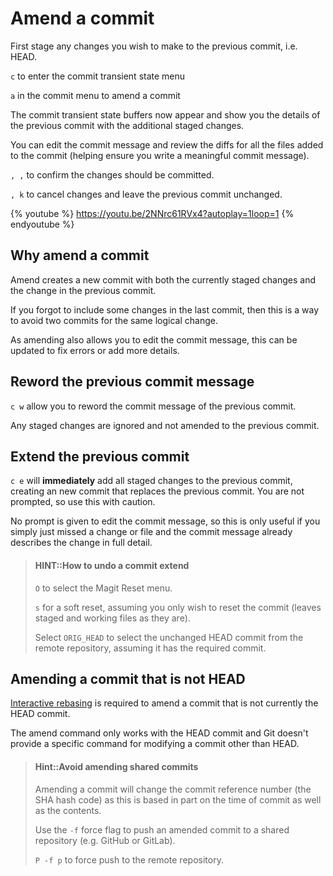 # Amend a commit

First stage any changes you wish to make to the previous commit, i.e. HEAD.

`c` to enter the commit transient state menu

`a` in the commit menu to amend a commit

The commit transient state buffers now appear and show you the details of the previous commit with the additional staged changes.

You can edit the commit message and review the diffs for all the files added to the commit (helping ensure you write a meaningful commit message).

`, ,` to confirm the changes should be committed.

`, k` to cancel changes and leave the previous commit unchanged.

{% youtube %}
https://youtu.be/2NNrc61RVx4?autoplay=1loop=1
{% endyoutube %}


## Why amend a commit

Amend creates a new commit with both the currently staged changes and the change in the previous commit.

If you forgot to include some changes in the last commit, then this is a way to avoid two commits for the same logical change.

As amending also allows you to edit the commit message, this can be updated to fix errors or add more details.


## Reword the previous commit message

`c w` allow you to reword the commit message of the previous commit.

Any staged changes are ignored and not amended to the previous commit.


## Extend the previous commit

`c e` will **immediately** add all staged changes to the previous commit, creating an new commit that replaces the previous commit.  You are not prompted, so use this with caution.

No prompt is given to edit the commit message, so this is only useful if you simply just missed a change or file and the commit message already describes the change in full detail.

> #### HINT::How to undo a commit extend
> `O` to select the Magit Reset menu.
>
> `s` for a soft reset, assuming you only wish to reset the commit (leaves staged and working files as they are).
>
> Select `ORIG_HEAD` to select the unchanged HEAD commit from the remote repository, assuming it has the required commit.


## Amending a commit that is not HEAD

[Interactive rebasing](interactive-rebasing.md) is required to amend a commit that is not currently the HEAD commit.

The amend command only works with the HEAD commit and Git doesn't provide a specific command for modifying a commit other than HEAD.


> #### Hint::Avoid amending shared commits
> Amending a commit will change the commit reference number (the SHA hash code) as this is based in part on the time of commit as well as the contents.
>
> Use the `-f` force flag to push an amended commit to a shared repository (e.g. GitHub or GitLab).
>
> `P -f p` to force push to the remote repository.
